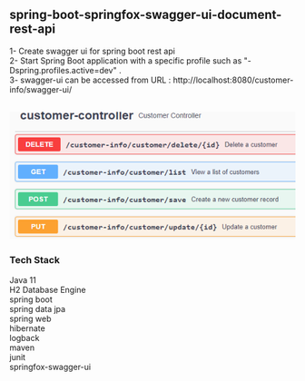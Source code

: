 ## spring-boot-springfox-swagger-ui-document-rest-api

1- Create swagger ui for spring boot rest api <br/>
2- Start Spring Boot application with a specific profile such as "-Dspring.profiles.active=dev" . <br/>
3- swagger-ui can be accessed from URL : http://localhost:8080/customer-info/swagger-ui/ <br/><br/>

![alt text](https://github.com/tufangorel/spring-boot-springfox-swagger-ui-document-rest-api/blob/main/springfox-swagger-ui.png)
<br/>

### Tech Stack
Java 11 <br/>
H2 Database Engine <br/>
spring boot <br/>
spring data jpa <br/>
spring web <br/>
hibernate <br/>
logback <br/>
maven <br/>
junit <br/>
springfox-swagger-ui <br/>
<br/>
